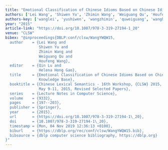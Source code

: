 ```yaml
---
title: "Emotional Classification of Chinese Idioms Based on Chinese Idiom Knowledge Base"
authors: ['Lei Wang', 'Shiwen Yu', 'Zhimin Wang', 'Weiguang Qu', 'Houfeng Wang']
authors-key: ['wanglei', 'yushiwen', 'wangzhimin', 'quweiguang', 'wanghoufeng']
year: "2015"
article-link: "https://doi.org/10.1007/978-3-319-27194-1_20"
venue: "CLSW"
bibex: "@inproceedings{DBLP:conf/clsw/WangYWQW15,
  author    = {Lei Wang and
               Shiwen Yu and
               Zhimin Wang and
               Weiguang Qu and
               Houfeng Wang},
  editor    = {Qin Lu and
               Helena Hong Gao},
  title     = {Emotional Classification of Chinese Idioms Based on Chinese Idiom
               Knowledge Base},
  booktitle = {Chinese Lexical Semantics - 16th Workshop, {CLSW} 2015, Beijing, China,
               May 9-11, 2015, Revised Selected Papers},
  series    = {Lecture Notes in Computer Science},
  volume    = {9332},
  pages     = {197--203},
  publisher = {Springer},
  year      = {2015},
  url       = {https://doi.org/10.1007/978-3-319-27194-1\_20},
  doi       = {10.1007/978-3-319-27194-1\_20},
  timestamp = {Mon, 04 Nov 2019 12:36:13 +0100},
  biburl    = {https://dblp.org/rec/conf/clsw/WangYWQW15.bib},
  bibsource = {dblp computer science bibliography, https://dblp.org}
}"
---
```

